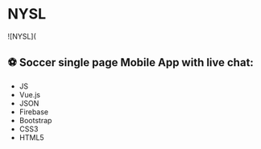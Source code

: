 # NYSL
![NYSL](

## :soccer: Soccer single page Mobile App with live chat:

- JS
- Vue.js
- JSON
- Firebase
- Bootstrap
- CSS3
- HTML5


